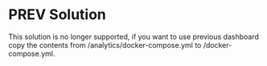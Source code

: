# **PREV** Solution
This solution is no longer supported, if you want to use previous dashboard copy the contents from /analytics/docker-compose.yml to /docker-compose.yml.